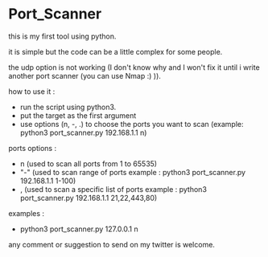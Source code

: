 # Port_Scanner

this is my first tool using python.

it is simple but the code can be a little complex for some people.

the udp option is not working (I don't know why and I won't fix it until i write another port scanner (you can use Nmap :) )).

how to use it :
- run the script using python3.
- put the target as the first argument
- use options (n, -, .) to choose the ports you want to scan (example: python3 port_scanner.py 192.168.1.1 n)

ports options :
- n (used to scan all ports from 1 to 65535)
- "-" (used to scan range of ports example : python3 port_scanner.py 192.168.1.1 1-100)
- , (used to scan a specific list of ports example : python3 port_scanner.py 192.168.1.1 21,22,443,80)

examples :
- python3 port_scanner.py 127.0.0.1 n


any comment or suggestion to send on my twitter is welcome.
